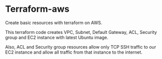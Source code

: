 # Terraform-aws

Create basic resources with terraform on AWS.

This terraform code creates VPC, Subnet, Default Gateway, ACL, Security group and EC2 instance with latest Ubuntu image.

Also, ACL and Security group resources allow only TCP SSH traffic to our EC2 instance and allow all traffic from that instance to the internet.
